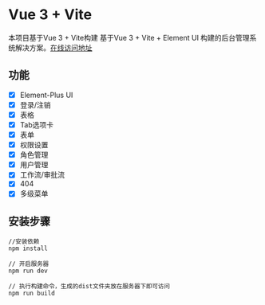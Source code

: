 # Vue 3 + Vite

本项目基于Vue 3 + Vite构建
基于Vue 3 + Vite + Element UI 构建的后台管理系统解决方案。[在线访问地址](106.12.161.180)

## 功能 ##
- [x] Element-Plus UI
- [x] 登录/注销
- [x] 表格
- [x] Tab选项卡
- [x] 表单
- [x] 权限设置
- [x] 角色管理
- [x] 用户管理
- [x] 工作流/审批流
- [x] 404
- [x] 多级菜单

## 安装步骤 ##
```
//安装依赖
npm install

// 开启服务器
npm run dev 

// 执行构建命令，生成的dist文件夹放在服务器下即可访问
npm run build
```
